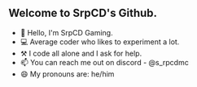 ## Welcome to SrpCD's Github.
- 👋 Hello, I'm SrpCD Gaming.
- 💻 Average coder who likes to experiment a lot.
- ⚒️ I code all alone and I ask for help.
- 📫 You can reach me out on discord - @s_rpcdmc
- 😄 My pronouns are: he/him

<!--
**srpcdgaming12/srpcdgaming12** is a ✨ _special_ ✨ repository because its `README.md` (this file) appears on your GitHub profile.
Here are some ideas to get you started:
- 🔭 I’m currently working on ...
- 🌱 I’m currently learning ...
- 👯 I’m looking to collaborate on ...
- 🤔 I’m looking for help with ...
- 💬 Ask me about ...
- 📫 How to reach me: ...
- 😄 Pronouns: ...
- ⚡ Fun fact: ...
-->
